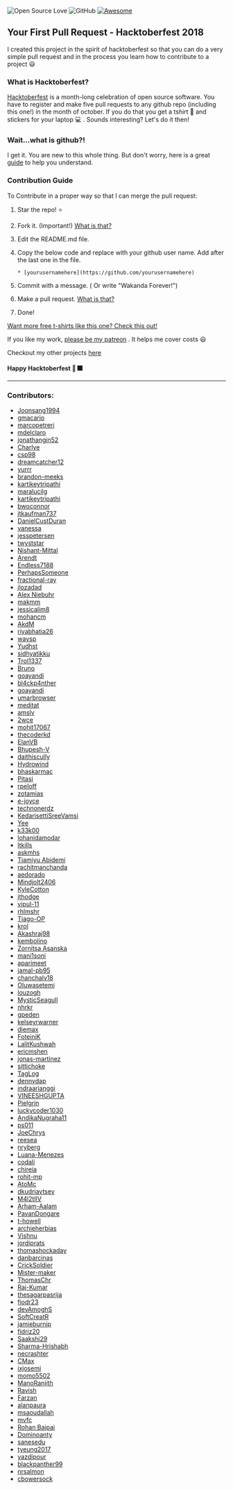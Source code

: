 ![Open Source Love](https://badges.frapsoft.com/os/v2/open-source.svg?v=103)  ![GitHub](https://img.shields.io/github/license/mashape/apistatus.svg?style=popout-square) [![Awesome](https://awesome.re/badge-flat.svg)](https://awesome.re)

## Your First Pull Request - Hacktoberfest 2018
I created this project in the spirit of hacktoberfest so that you can do a very simple pull request and in the process you learn how to contribute to a project :smiley:

### What is Hacktoberfest?

[Hacktoberfest](https://hacktoberfest.digitalocean.com/) is a month-long celebration of open source software. You have to register and make five pull requests to any github repo (including this one!) in the month of october. If you do that you get a tshirt :tshirt: and stickers for your laptop :computer: . Sounds interesting? Let's do it then!

### Wait...what is github?!

I get it. You are new to this whole thing. But don't worry, here is a great [guide](https://guides.github.com/activities/hello-world/) to help you understand.

### Contribution Guide

To Contribute in a proper way so that I can merge the pull request:

1. Star the repo! :star:
2. Fork it. (Important!) [What is that?](https://help.github.com/articles/fork-a-repo/)
3. Edit the README.md file.
4. Copy the below code and replace with your github user name. Add after the last one in the file.

    ```
   * [yourusernamehere](https://github.com/yourusernamehere)
    ```
5. Commit with a message. ( Or write "Wakanda Forever!")
6. Make a pull request. [What is that?](https://help.github.com/articles/creating-a-pull-request-from-a-fork/)
7. Done!

[Want more free t-shirts like this one? Check this out!](https://github.com/Joonsang1994/free-tshirts-stickers-and-swag-for-developers)

If you like my work, [please be my patreon](https://www.patreon.com/join/prakashchakraborty?) . It helps me cover costs :smiley:

Checkout my other projects [here](https://github.com/Joonsang1994?tab=repositories)

#### Happy Hacktoberfest :tada: :fireworks:

-------------------------------------------------------------------------------------------------

### Contributors:

* [Joonsang1994](https://github.com/Joonsang1994)
* [gmacario](https://github.com/gmacario)
* [marcopetreri](https://github.com/marcopetreri)
* [mdelclaro](https://github.com/mdelclaro)
* [jonathangin52](https://github.com/JonathanGin52)
* [Charlye](https://github.com/costassolla)
* [csp98](https://github.com/csp98)
* [dreamcatcher12](https://github.com/dreamcatcher12)
* [yurrr](https://github.com/yurrr)
* [brandon-meeks](https://github.com/brandon-meeks)
* [kartikeytripathi](https://github.com/kartikeytripathi)  
* [maralucilg](https://github.com/maralucilg)
* [kartikeytripathi](https://github.com/kartikeytripathi)
* [bwoconnor](https://github.com/bwoconnor)
* [jtkaufman737](https://github.com/jtkaufman737)
* [DanielCustDuran](https://github.com/DanielCustDuran)
* [vanessa](https://github.com/vanessa)
* [jesspetersen](https://github.com/jesspetersen)
* [twyststar](https://github.com/twyststar)
* [Nishant-Mittal](https://github.com/nishantmittal59)
* [Arendt](https://github.com/Arendt)
* [Endless7188](https://github.com/endless7188)
* [PerhapsSomeone](https://github.com/PerhapsSomeone)
* [fractional-ray](https://github.com/fractional-ray)
* [jlozadad](https://github.com/jlozadad)
* [Alex Niebuhr](https://github.com/alexanderniebuhr)
* [makmm](https://github.com/makmm)
* [jessicalim8](https://github.com/JessicaLim8)
* [mohancm](https://github.com/mohancm)
* [AkdM](https://github.com/AkdM)
* [riyabhatia26](https://github.com/riyabhatia26)
* [waysp](https://github.com/waysp)
* [Yudhst](https://github.com/yudhst)
* [sidhyatikku](https://github.com/sidhyatikku)
* [Trol1337](https://github.com/Trol1337)
* [Bruno](https://github.com/dunderbruno)
* [goayandi](https://github.com/goayandi)
* [bl4ckp4nther](https://github.com/bl4ckp4nther)
* [goayandi](https://github.com/goayandi)
* [umarbrowser](https://github.com/umarbrowser)
* [meditat](https://github.com/meditat)
* [amslv](https://github.com/amslv)
* [2wce](https://github.com/2wce)
* [mohit17067](https://github.com/Mohit17067)
* [thecoderkd](https://github.com/thecoderkd)
* [ElanVB](https://github.com/ElanVB)
* [Bhupesh-V](https://github.com/Bhupesh-V)
* [daithiscully](https://github.com/daithiscully)
* [Hydrowind](https://github.com/Hydrowind)
* [bhaskarmac](https://github.com/bhaskarmac)
* [Pitasi](https://github.com/Pitasi)
* [rpeloff](https://github.com/rpeloff)
* [zotamias](https://github.com/zotamias)
* [e-joyce](https://github.com/e-joyce)
* [technonerdz](https://github.com/technonerdz)
* [KedarisettiSreeVamsi](https://github.com/KedarisettiSreeVamsi)
* [Yee](https://github.com/antonioyee)
* [k33k00](https://github.com/k33k00)
* [lohanidamodar](https://github.com/lohanidamodar)
* [ltkills](http://github.com/ltkills)
* [askmhs](https://github.com/askmhs)
* [Tiamiyu Abidemi](https://github.com/AbidemiT)
* [rachitmanchanda](https://github.com/rachitmanchanda)
* [aedorado](https://github.com/aedorado)
* [Mindjolt2406](https://github.com/Mindjolt2406)
* [KyleCotton](https://github.com/KyleCotton)
* [jthodge](https://github.com/jthodge)
* [vipul-11](https://github.com/vipul-11)
* [rhlmshr](https://github.com/rhlmshr)
* [Tiago-OP](https://github.com/Tiago-OP)
* [krol](https://github.com/krol3)
* [Akashraj98](https://github.com/Akashraj98)
* [kembolino](https://github.com/kembolino)
* [Zornitsa Asanska](https://github.com/ZornitsaAsanska)
* [mani1soni](https://github.com/mani1soni)
* [aparimeet](https://github.com/aparimeet)
* [jamal-pb95](https://github.com/jamal-pb95)
* [chanchalv18](https://github.com/chanchalv18)
* [Oluwasetemi](https://github.com/Oluwasetemi)
* [louzogh](https://github.com/Louzogh)
* [MysticSeagull](https://github.com/Justinborzi)
* [nhrkr](https://github.com/nhrkr)
* [gpeden](https://github.com/gpeden)
* [kelseyrwarner](https://github.com/kelseyrwarner)
* [diemax](https://github.com/diemax)
* [FoteiniK](https://github.com/FoteiniK)
* [LalitKushwah](https://github.com/LalitKushwah)
* [ericmshen](https://github.com/ericmshen)
* [jonas-martinez](https://github.com/jonas-martinez)
* [sittichoke](https://github.com/sittichoke)
* [TagLog](https://github.com/NJOYSoftware)
* [dennydap](https://github.com/dennydap)
* [indraarianggi](https://github.com/indraarianggi)
* [VINEESHGUPTA](https://github.com/VINEESHGUPTA)
* [Pielgrin](https://github.com/Pielgrin)
* [luckycoder1030](https://github.com/luckycoder1030)
* [AndikaNugraha11](https://github.com/AndikaNugraha11)
* [ps011](https://github.com/ps011)
* [JoeChrys](https://github.com/JoeChrys)
* [reesea](https://github.com/reesea)
* [nryberg](https://github.com/nryberg)
* [Luana-Menezes](https://github.com/Luana-Menezes)
* [codali](https://github.com/codali)
* [chireia](https://github.com/chireia)
* [rohit-mp](https://github.com/rohit-mp)
* [AtoMc](https://github.com/AtoMc)
* [dkudriavtsev](https://github.com/dkudriavtsev)
* [M4l2tIlV](https://github.com/M4l2tIlV)
* [Arham-Aalam](https://github.com/Arham-Aalam)
* [PavanDongare](https://github.com/PavanDongare)
* [t-howell](https://github.com/t-howell)
* [archieherbias](https://github.com/archieherbias)
* [Vishnu](https://github.com/vishnuvardhan2005)
* [jordiprats](https://github.com/jordiprats)
* [thomashockaday](https://github.com/thomashockaday)
* [danbarcinas](https://github.com/danbarcinas)
* [CrickSoldier](https://github.com/CrickSoldier)
* [Mister-maker](https://github.com/Mister-maker)
* [ThomasChr](https://github.com/ThomasChr)
* [Raj-Kumar](https://github.com/rajcrk)
* [thesagarpasrija](https://github.com/thesagarpasrija)
* [fiodr23](https://github.com/fiodr23)
* [devAmoghS](https://github.com/devAmoghS)
* [SoftCreatR](https://github.com/SoftCreatR)
* [jamieburnip](https://github.com/jamieburnip)
* [fidriz20](https://github.com/fidriz20)
* [Saakshi29](https://github.com/Saakshi29)
* [Sharma-Hrishabh](https://github.com/Sharma-Hrishabh)
* [necrashter](https://github.com/necrashter)
* [CMax](https://github.com/TheCMaxGuy)
* [ixjosemi](https://github.com/ixjosemi)
* [momo5502](https://github.com/momo5502)
* [ManoRanjith](https://github.com/ManoRanjithK)
* [Ravish](https://github.com/ravish1729)
* [Farzan](https://github.com/scorpion-kali)
* [alanpaura](https://github.com/alanpaura)
* [msaoudallah](https://github.com/msaoudallah)
* [mvfc](https://github.com/mvfc)
* [Rohan Bajpai](https://github.com/bajpairohan6306)
* [Dominoanty](https://github.com/dominoanty)
* [sanesedu](https://github.com/sanesedu)
* [tyeung2017](https://github.com/tyeung2017)
* [yazdipour](https://github.com/yazdipour)
* [blackpanther99](https://github.com/blackpanther99)
* [nrsalmon](https://github.com/nrsalmon)
* [cbowersock](https://github.com/cbowersock)


